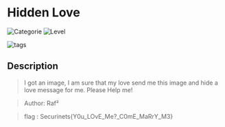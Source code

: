 # Hidden Love
![Categorie](https://img.shields.io/badge/Category-Steganography-red?style=for-the-badge) ![Level](https://img.shields.io/badge/Difficulty-Easy-green?style=for-the-badge)

![tags](https://img.shields.io/badge/Tag-Images-blue)

## Description
> I got an image, I am sure that my love send me this image and hide a love message for me. Please Help me! 

> Author: Raf²

> flag : Securinets{Y0u_LOvE_Me?_C0mE_MaRrY_M3}
